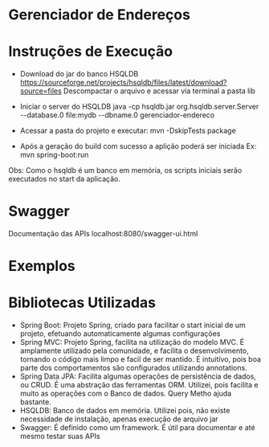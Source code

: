 # Gerenciador de Endereços #

# Instruções de Execução #
 - Download do jar do banco HSQLDB
   https://sourceforge.net/projects/hsqldb/files/latest/download?source=files
   Descompactar o arquivo e acessar via terminal a pasta lib

 - Iniciar o server do HSQLDB
   java -cp hsqldb.jar org.hsqldb.server.Server --database.0 file:mydb --dbname.0 gerenciador-endereco

 - Acessar a pasta do projeto e executar:
   mvn -DskipTests package

 - Após a geração do build com sucesso a aplição poderá ser iniciada
   Ex: mvn spring-boot:run

 Obs: Como o hsqldb é um banco em memória, os scripts iniciais serão executados no start da aplicação.

# Swagger #
Documentação das APIs
localhost:8080/swagger-ui.html

# Exemplos #


# Bibliotecas Utilizadas #
 - Spring Boot: Projeto Spring, criado para facilitar o start inicial de um projeto, efetuando automaticamente algumas configurações
 - Spring MVC: Projeto Spring, facilita na utilização do modelo MVC. É amplamente utilizado pela comunidade, e facilita o desenvolvimento, tornando o código mais limpo e facil de ser mantido. É intuitívo, pois boa parte dos comportamentos são configurados utilizando annotations.
 - Spring Data JPA: Facilita algumas operações de persistência de dados, ou CRUD. É uma abstração das ferramentas ORM. Utilizei, pois facilita e muito as operações com o Banco de dados. Query Metho ajuda bastante.
 - HSQLDB: Banco de dados em memória. Utilizei pois, não existe necessidade de instalação, apenas execução de arquivo jar
 - Swagger: É definido como um framework. É útil para documentar e até mesmo testar suas APIs  

